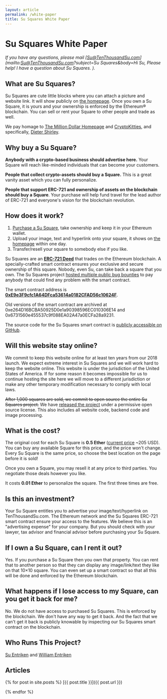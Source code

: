 ```yaml
---
layout: article
permalink: /white-paper
title: Su Squares White Paper
---
```


# Su Squares White Paper

*If you have any questions, please mail [Su@TenThousandSu.com](mailto:Su@TenThousandSu.com?subject=Su Squares&body=Hi Su, Please help! I have a question about Su Squares. ).*

## What are Su Squares?

Su Squares are cute little blocks where you can attach a picture and website link. It will show publicly on [the homepage](/). Once you own a Su Square, it is yours and your ownership is enforced by the Ethereum® blockchain. You can sell or rent your Square to other people and trade as well.

We pay homage to [The Million Dollar Homepage](http://milliondollarhomepage.com/) and [CryptoKitties](https://www.cryptokitties.co/), and specifically, [Dieter Shirley](https://github.com/dete).

## Why buy a Su Square?

**Anybody with a crypto-based business should advertise here.** Your Square will reach like-minded individuals that can become your customers.

**People that collect crypto-assets should buy a Square.** This is a great vanity asset which you can fully personalize.

**People that support ERC-721 and ownership of assets on the blockchain should buy a Square**. Your purchase will help fund travel for the lead author of ERC-721 and everyone's vision for the blockchain revolution.

## How does it work?

1. [Purchase a Su Square](/buy), take ownership and keep it in your Ethereum wallet.
2. Upload your image, text and hyperlink onto your square, it shows on [the homepage](/) within one day.
3. Transfer/resell your square to somebody else if you like.

Su Squares are an [**ERC-721 Deed**](https://eips.ethereum.org/EIPS/eip-721) that trades on the Ethereum blockchain. A specially-crafted smart contract ensures your exclusive and secure ownership of this square. Nobody, even Su, can take back a square that you own. The Su Squares project [hosted multiple public bug bounties](https://github.com/su-squares/ethereum-contract) to pay anybody that could find any problem with the smart contract.

The smart contract address is **[0xE9e3F9cfc1A64DFca53614a0182CFAD56c10624F](https://etherscan.io/address/0xE9e3F9cfc1A64DFca53614a0182CFAD56c10624F)**.

Old versions of the smart contract are archived at 0xe264D16BCBA50925D0e1a90398596EC010306E14 and 0x6731560e455537c9f088EA02A47a0ECFa28a9231.

The source code for the Su Squares smart contract is [publicly accessible on GitHub](https://github.com/su-squares/ethereum-contract).

## Will this website stay online?

We commit to keep this website online for at least ten years from our 2018 launch. We expect extreme interest in Su Squares and we will work hard to keep the website online. This website is under the jurisdiction of the United States of America. If for some reason it becomes impossible for us to continue hosting the site here we will move to a different jurisdiction or make any other temporary modification necessary to comply with local laws.

~~After 1,000 squares are sold, we commit to open source the entire Su Squares project.~~ We have [released the project](/articles/2021-08-29-open-source) under a permissive open source license. This also includes all website code, backend code and image processing.

## What is the cost?

The original cost for each Su Square is **0.5 Ether** ([current price](https://www.coingecko.com/en/coins/ethereum) ~205 USD). You can buy any available Square for this price, and the price won't change. Every Su Square is the same price, so choose the best location on the page before it is sold!

Once you own a Square, you may resell it at any price to third parties. You negotiate those deals however you like.

It costs **0.01 Ether** to personalize the square. The first three times are free.

## Is this an investment?

Your Su Square entitles you to advertise your image/text/hyperlink on TenThousandSu.com. The Ethereum network and the Su Squares ERC-721 smart contract ensure your access to the features. We believe this is an "advertising expense" for your company. But you should check with your lawyer, tax advisor and financial advisor before purchasing your Su Square.

## If I own a Su Square, can I rent it out?

Yes. If you purchase a Su Square then you own that property. You can rent that to another person so that they can display any image/link/text they like on that 10×10 square. You can even set up a smart contract so that all this will be done and enforced by the Ethereum blockchain.

## What happens if I lose access to my Square, can you get it back for me?

No. We do not have access to purchased Su Squares. This is enforced by the blockchain. We don't have any way to get it back. And the fact that we can't get it back is publicly knowable by inspecting our Su Squares smart contract on the blockchain.

## Who Runs This Project?

[Su Entriken](https://www.linkedin.com/in/suwang621/) and [William Entriken](https://www.linkedin.com/in/fulldecent/)

## Articles

{% for post in site.posts %}
[{{ post.title }}]({{ post.url }})

{% endfor %}